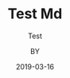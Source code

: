---
layout:     post
title:      Test Md
subtitle:   Test
date:       2019-03-16
author:     BY
header-img: img/post-bg-ios9-web.jpg
catalog: true
tags:
    - iOS
    - ReactiveCocoa
    - 函数式编程
    - 开源框架
---